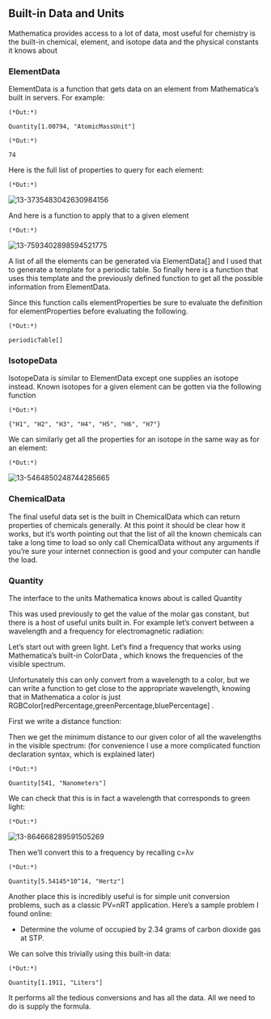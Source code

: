 <a id="builtin-data-and-units" style="width:0;height:0;margin:0;padding:0;">&zwnj;</a>

## Built-in Data and Units

Mathematica provides access to a lot of data, most useful for chemistry is the built-in chemical, element, and isotope data and the physical constants it knows about

### ElementData

ElementData  is a function that gets data on an element from Mathematica’s built in servers. For example:

	(*Out:*)
	
	Quantity[1.00794, "AtomicMassUnit"]

	(*Out:*)
	
	74

Here is the full list of properties to query for each element:

	(*Out:*)
	
![13-3735483042630984156]({filename}/img/13-3735483042630984156.png)

And here is a function to apply that to a given element

	(*Out:*)
	
![13-7593402898594521775]({filename}/img/13-7593402898594521775.png)

A list of all the elements can be generated via  ElementData[]  and I used that to generate a template for a periodic table. So finally here is a function that uses this template and the previously defined function to get all the possible information from  ElementData.

Since this function calls  elementProperties  be sure to evaluate the definition for  elementProperties  before evaluating the following.

	(*Out:*)
	
	periodicTable[]

### IsotopeData

IsotopeData  is similar to  ElementData  except one supplies an isotope instead. Known isotopes for a given element can be gotten via the following function

	(*Out:*)
	
	{"H1", "H2", "H3", "H4", "H5", "H6", "H7"}

We can similarly get all the properties for an isotope in the same way as for an element:

	(*Out:*)
	
![13-5464850248744285665]({filename}/img/13-5464850248744285665.png)

### ChemicalData

The final useful data set is the built in  ChemicalData  which can return properties of chemicals generally. At this point it should be clear how it works, but it’s worth pointing out that the list of all the known chemicals can take a long time to load so only call  ChemicalData  without any arguments if you’re sure your internet connection is good and your computer can handle the load.

### Quantity

The interface to the units Mathematica knows about is called  Quantity

This was used previously to get the value of the molar gas constant, but there is a host of useful units built in.
For example let’s convert between a wavelength and a frequency for electromagnetic radiation:

Let’s start out with green light. Let’s find a frequency that works using Mathematica’s built-in  ColorData , which knows the frequencies of the visible spectrum.

Unfortunately this can only convert from a wavelength to a color, but we can write a function to get close to the appropriate wavelength, knowing that in Mathematica a color is just  RGBColor[redPercentage,greenPercentage,bluePercentage] .

First we write a distance function:

Then we get the minimum distance to our given color of all the wavelengths in the visible spectrum:
(for convenience I use a more complicated function declaration syntax, which is explained later)

	(*Out:*)
	
	Quantity[541, "Nanometers"]

We can check that this is in fact a wavelength that corresponds to green light:

	(*Out:*)
	
![13-864668289591505269]({filename}/img/13-864668289591505269.png)

Then we’ll convert this to a frequency by recalling  c=λν

	(*Out:*)
	
	Quantity[5.54145*10^14, "Hertz"]

Another place this is incredibly useful is for simple unit conversion problems, such as a classic  PV=nRT application. Here’s a sample problem I found online:

* Determine the volume of occupied by 2.34 grams of carbon dioxide gas at STP.

We can solve this trivially using this built-in data:

	(*Out:*)
	
	Quantity[1.1911, "Liters"]

It performs all the tedious conversions and has all the data. All we need to do is supply the formula.